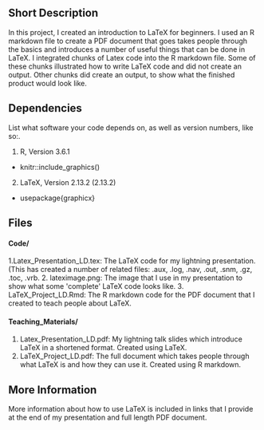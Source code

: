 

## Short Description

In this project, I created an introduction to LaTeX for beginners. I used an R markdown file to create a PDF document that goes takes people through the basics and introduces a number of useful things that can be done in LaTeX. I integrated chunks of Latex code into the R markdown file. Some of these chunks illustrated how to write LaTeX code and did not create an output. Other chunks did create an output, to show what the finished product would look like. 

## Dependencies

List what software your code depends on, as well as version numbers, like so:.

1. R, Version 3.6.1
- knitr::include_graphics()

2. LaTeX, Version 2.13.2 (2.13.2)
-  usepackage{graphicx}



## Files

#### Code/
1.Latex_Presentation_LD.tex: The LaTeX code for my lightning presentation. (This has created a number of related files: .aux, .log, .nav, .out, .snm, .gz, .toc, .vrb.
2. lateximage.png: The image that I use in my presentation to show what some 'complete' LaTeX code looks like. 
3. LaTeX_Project_LD.Rmd: The R markdown code for the PDF document that I created to teach people about LaTeX.

#### Teaching_Materials/
1. Latex_Presentation_LD.pdf: My lightning talk slides which introduce LaTeX in a shortened format. Created using LaTeX.
2. LaTeX_Project_LD.pdf: The full document which takes people through what LaTeX is and how they can use it. Created using R markdown.


## More Information

More information about how to use LaTeX is included in links that I provide at the end of my presentation and full length PDF document.

